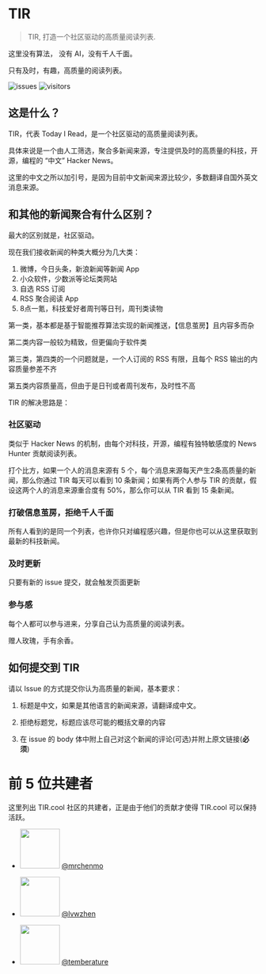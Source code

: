 # TIR

> TIR, 打造一个社区驱动的高质量阅读列表.

这里没有算法， 没有 AI，没有千人千面。

只有及时，有趣，高质量的阅读列表。

![issues](https://badgen.net/github/issues/jwenjian/reading-list) ![visitors](https://visitor-badge.glitch.me/badge?page_id=jwenjian.readling-list)

## 这是什么？

TIR，代表 Today I Read，是一个社区驱动的高质量阅读列表。

具体来说是一个由人工筛选，聚合多新闻来源，专注提供及时的高质量的科技，开源，编程的 “中文” Hacker News。

这里的中文之所以加引号，是因为目前中文新闻来源比较少，多数翻译自国外英文消息来源。

## 和其他的新闻聚合有什么区别？

最大的区别就是，社区驱动。

现在我们接收新闻的种类大概分为几大类：

1. 微博，今日头条，新浪新闻等新闻 App
2. 小众软件，少数派等论坛类网站
3. 自选 RSS 订阅
4. RSS 聚合阅读 App
5. 8点一氪，科技爱好者周刊等日刊，周刊类读物

第一类，基本都是基于智能推荐算法实现的新闻推送，【信息茧房】且内容多而杂

第二类内容一般较为精致，但更偏向于软件类

第三类，第四类的一个问题就是，一个人订阅的 RSS 有限，且每个 RSS 输出的内容质量参差不齐

第五类内容质量高，但由于是日刊或者周刊发布，及时性不高

TIR 的解决思路是：

### 社区驱动

类似于 Hacker News 的机制，由每个对科技，开源，编程有独特敏感度的 News Hunter 贡献阅读列表。

打个比方，如果一个人的消息来源有 5 个，每个消息来源每天产生2条高质量的新闻，那么你通过 TIR 每天可以看到 10 条新闻；如果有两个人参与 TIR 的贡献，假设这两个人的消息来源重合度有 50%，那么你可以从 TIR 看到 15 条新闻。

### 打破信息茧房，拒绝千人千面

所有人看到的是同一个列表，也许你只对编程感兴趣，但是你也可以从这里获取到最新的科技新闻。

### 及时更新

只要有新的 issue 提交，就会触发页面更新

### 参与感

每个人都可以参与进来，分享自己认为高质量的阅读列表。

赠人玫瑰，手有余香。

## 如何提交到 TIR

请以 Issue 的方式提交你认为高质量的新闻，基本要求：

1. 标题是中文，如果是其他语言的新闻来源，请翻译成中文。

2. 拒绝标题党，标题应该尽可能的概括文章的内容

3. 在 issue 的 body 体中附上自己对这个新闻的评论(可选)并附上原文链接(**必须**)

# 前 5 位共建者

这里列出 TIR.cool 社区的共建者，正是由于他们的贡献才使得 TIR.cool 可以保持活跃。

- <a href="https://github.com/mrchenmo"><img src="https://avatars.githubusercontent.com/u/18020929?v=4" width="80px"/></a> [@mrchenmo](https://github.com/mrchenmo) 

- <a href="https://github.com/lvwzhen"><img src="https://avatars.githubusercontent.com/u/2337506?v=4" width="80px"/></a> [@lvwzhen](https://github.com/lvwzhen) 

- <a href="https://github.com/temberature"><img src="https://avatars.githubusercontent.com/u/3735863?v=4" width="80px"/></a> [@temberature](https://github.com/temberature) 

